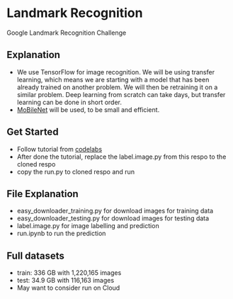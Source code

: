 # Landmark Recognition
Google Landmark Recognition Challenge 

## Explanation
- We use TensorFlow for image recognition. 
We will be using transfer learning, which means we are starting with a model that has been already trained on another problem. 
We will then be retraining it on a similar problem. 
Deep learning from scratch can take days, but transfer learning can be done in short order.
- [MoBileNet](https://research.googleblog.com/2017/06/mobilenets-open-source-models-for.html) will be used, to be small and efficient. 

## Get Started
- Follow tutorial from [codelabs](https://codelabs.developers.google.com/codelabs/tensorflow-for-poets)
- After done the tutorial, replace the label.image.py from this respo to the cloned respo
- copy the run.py to cloned respo and run


## File Explanation
- easy_downloader_training.py for download images for training data
- easy_downloader_testing.py for download images for testing data
- label.image.py for image labelling and prediction
- run.ipynb to run the prediction

## Full datasets
- train: 336 GB with 1,220,165 images 
- test: 34.9 GB with 116,163 images
- May want to consider run on Cloud
